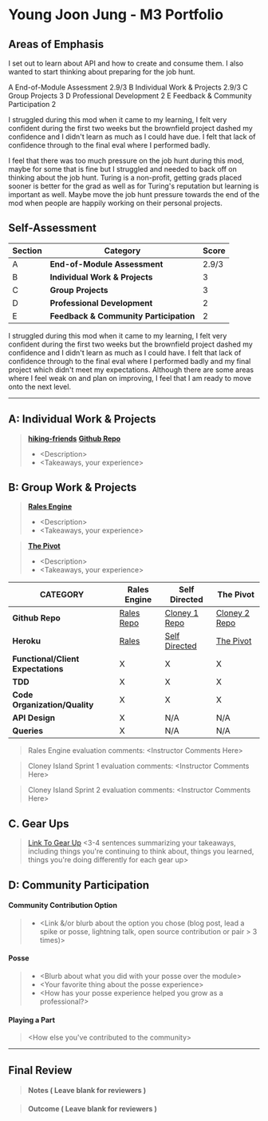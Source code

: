 # Young Joon Jung - M3 Portfolio

## Areas of Emphasis  
I set out to learn about API and how to create and consume them. I also wanted to start thinking about preparing for the job hunt.

A	End-of-Module Assessment	2.9/3 B	Individual Work & Projects	2.9/3 C	Group Projects	3 D	Professional Development	2 E Feedback & Community Participation	2

I struggled during this mod when it came to my learning, I felt very confident during the first two weeks but the brownfield project dashed my confidence and I didn't learn as much as I could have due. I felt that lack of confidence through to the final eval where I performed badly.

I feel that there was too much pressure on the job hunt during this mod, maybe for some that is fine but I struggled and needed to back off on thinking about the job hunt. Turing is a non-profit, getting grads placed sooner is better for the grad as well as for Turing's reputation but learning is important as well. Maybe move the job hunt pressure towards the end of the mod when people are happily working on their personal projects.


## Self-Assessment

| Section | Category | Score |
| --- | ----- | --- |
| A | **End-of-Module Assessment** | 2.9/3 |
| B | **Individual Work & Projects** | 3 |
| C | **Group Projects** | 3 |
| D | **Professional Development** | 2 |
| E | **Feedback & Community Participation** | 2 |

I struggled during this mod when it came to my learning, I felt very confident during the first two weeks but the brownfield project dashed my confidence and I didn't learn as much as I could have. I felt that lack of confidence through to the final eval where I performed badly and my final project which didn't meet my expectations.  Although there are some areas where I feel weak on and plan on improving, I feel that I am ready to move onto the next level.


-----------------------

## A: Individual Work & Projects


> **[hiking-friends](https://shrouded-castle-30025.herokuapp.com/)**
> **[Github Repo](https://github.com/seoulstice/hiking_friends)**
>* \<Description>
>* \<Takeaways, your experience>

## B: Group Work & Projects

> **[Rales Engine](http://backend.turing.io/module3/projects/rails_engine)**
>* \<Description>
>* \<Takeaways, your experience>

> **[The Pivot](http://backend.turing.io/module3/projects/the_pivot)**
>* \<Description>
>* \<Takeaways, your experience>

| CATEGORY | Rales Engine | Self Directed | The Pivot |
| --- | --- | --- | --- |
| **Github Repo** | [Rales Repo](https://) | [Cloney 1 Repo](https://) | [Cloney 2 Repo](https://) |
| **Heroku** | [Rales](https://) | [Self Directed](https://) | [The Pivot](https://) |
| **Functional/Client Expectations** | X | X | X |
| **TDD** | X | X | X |
| **Code Organization/Quality** | X | X | X |
| **API Design** | X | N/A | N/A |
| **Queries** | X | N/A | N/A |

> Rales Engine evaluation comments:
\<Instructor Comments Here>

> Cloney Island Sprint 1 evaluation comments:
\<Instructor Comments Here>

> Cloney Island Sprint 2 evaluation comments:
\<Instructor Comments Here>

## C. **Gear Ups**

> [Link To Gear Up]()
\<3-4 sentences summarizing your takeaways, including things you're continuing to think about, things you learned, things you're doing differently for each gear up>

## D: Community Participation

#### **Community Contribution Option**
>* \<Link &/or blurb about the option you chose (blog post, lead a spike or posse, lightning talk, open source contribution or pair > 3 times)>

#### **Posse**
  >* \<Blurb about what you did with your posse over the module>
  >* \<Your favorite thing about the posse experience>
  >* \<How has your posse experience helped you grow as a professional?>

#### **Playing a Part**

> \<How else you've contributed to the community>

------------------

## Final Review

> #### Notes ( Leave blank for reviewers )

> #### Outcome ( Leave blank for reviewers )

